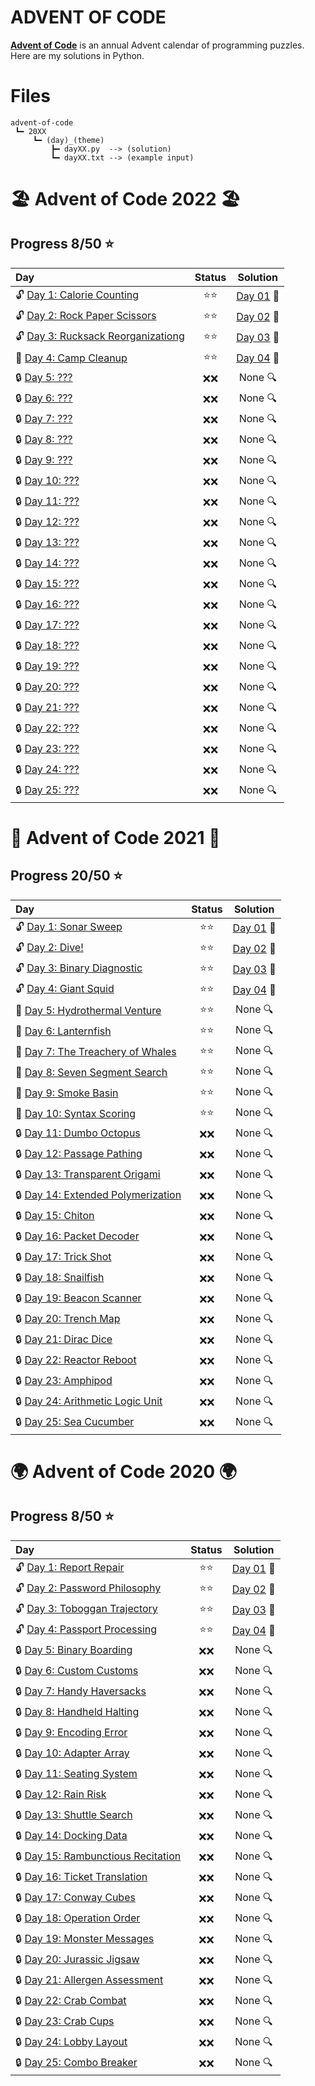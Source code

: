 # **ADVENT OF CODE**
**[Advent of Code](https://adventofcode.com/)** is an annual Advent calendar of programming puzzles. Here are my solutions in Python.
# Files
```
advent-of-code
 ┗━ 20XX
     ┗━ (day)_(theme)
         ┣━ dayXX.py  --> (solution)
         ┗━ dayXX.txt --> (example input)
```
# :beach_umbrella: Advent of Code 2022 :beach_umbrella:
## Progress 8/50 :star:
| Day | Status | Solution |
| :--- | :---: | :---: |
| :unlock: [Day 1: Calorie Counting](https://adventofcode.com/2022/day/1) | :star::star: | [Day 01](2022/01_Calorie_Counting/day01.py) :key: |
| :unlock: [Day 2: Rock Paper Scissors](https://adventofcode.com/2022/day/2) | :star::star: | [Day 02](2022/02_Rock_Paper_Scissors/day02.py) :key: |
| :unlock: [Day 3: Rucksack Reorganizationg](https://adventofcode.com/2022/day/3) | :star::star: | [Day 03](2022/03_Rucksack_Reorganization/day03.py) :key: |
| :closed_lock_with_key: [Day 4: Camp Cleanup](https://adventofcode.com/2022/day/4) | :star::star: | [Day 04](2022/04_Camp_Cleanup/day04.py) :key: |
| :lock: [Day 5: ???](https://adventofcode.com/2022/day/5) | :x::x: | None :mag: |
| :lock: [Day 6: ???](https://adventofcode.com/2022/day/6) | :x::x: | None :mag: |
| :lock: [Day 7: ???](https://adventofcode.com/2022/day/7) | :x::x: | None :mag: |
| :lock: [Day 8: ???](https://adventofcode.com/2022/day/8) | :x::x: | None :mag: |
| :lock: [Day 9: ???](https://adventofcode.com/2022/day/9) | :x::x: | None :mag: |
| :lock: [Day 10: ???](https://adventofcode.com/2022/day/10) | :x::x: | None :mag: |
| :lock: [Day 11: ???](https://adventofcode.com/2022/day/11) | :x::x: | None :mag: |
| :lock: [Day 12: ???](https://adventofcode.com/2022/day/12) | :x::x: | None :mag: |
| :lock: [Day 13: ???](https://adventofcode.com/2022/day/13) | :x::x: | None :mag: |
| :lock: [Day 14: ???](https://adventofcode.com/2022/day/14) | :x::x: | None :mag: |
| :lock: [Day 15: ???](https://adventofcode.com/2022/day/15) | :x::x: | None :mag: |
| :lock: [Day 16: ???](https://adventofcode.com/2022/day/16) | :x::x: | None :mag: |
| :lock: [Day 17: ???](https://adventofcode.com/2022/day/17) | :x::x: | None :mag: |
| :lock: [Day 18: ???](https://adventofcode.com/2022/day/18) | :x::x: | None :mag: |
| :lock: [Day 19: ???](https://adventofcode.com/2022/day/19) | :x::x: | None :mag: |
| :lock: [Day 20: ???](https://adventofcode.com/2022/day/20) | :x::x: | None :mag: |
| :lock: [Day 21: ???](https://adventofcode.com/2022/day/21) | :x::x: | None :mag: |
| :lock: [Day 22: ???](https://adventofcode.com/2022/day/22) | :x::x: | None :mag: |
| :lock: [Day 23: ???](https://adventofcode.com/2022/day/23) | :x::x: | None :mag: |
| :lock: [Day 24: ???](https://adventofcode.com/2022/day/24) | :x::x: | None :mag: |
| :lock: [Day 25: ???](https://adventofcode.com/2022/day/25) | :x::x: | None :mag: |
# :ocean: Advent of Code 2021 :ocean:
## Progress 20/50 :star:
| Day | Status | Solution |
| :--- | :---: | :---: |
| :unlock: [Day 1: Sonar Sweep](https://adventofcode.com/2021/day/1) | :star::star: | [Day 01](2021/01_Sonar_Sweep/day01.py) :key: |
| :unlock: [Day 2: Dive!](https://adventofcode.com/2021/day/2) | :star::star: | [Day 02](2021/02_Dive!/day02.py) :key: |
| :unlock: [Day 3: Binary Diagnostic](https://adventofcode.com/2021/day/3) | :star::star: | [Day 03](2021/03_Binary_Diagnostic/day03.py) :key: |
| :unlock: [Day 4: Giant Squid](https://adventofcode.com/2021/day/4) | :star::star: | [Day 04](2021/04_Giant_Squid/day04.py) :key: |
| :closed_lock_with_key: [Day 5: Hydrothermal Venture](https://adventofcode.com/2021/day/5) | :star::star: | None :mag: |
| :closed_lock_with_key: [Day 6: Lanternfish](https://adventofcode.com/2021/day/6) | :star::star: | None :mag: |
| :closed_lock_with_key: [Day 7: The Treachery of Whales](https://adventofcode.com/2021/day/7) | :star::star: | None :mag: |
| :closed_lock_with_key: [Day 8: Seven Segment Search](https://adventofcode.com/2021/day/8) | :star::star: | None :mag: |
| :closed_lock_with_key: [Day 9: Smoke Basin](https://adventofcode.com/2021/day/9) | :star::star: | None :mag: |
| :closed_lock_with_key: [Day 10: Syntax Scoring](https://adventofcode.com/2021/day/10) | :star::star: | None :mag: |
| :lock: [Day 11: Dumbo Octopus](https://adventofcode.com/2021/day/11) | :x::x: | None :mag: |
| :lock: [Day 12: Passage Pathing](https://adventofcode.com/2021/day/12) | :x::x: | None :mag: |
| :lock: [Day 13: Transparent Origami](https://adventofcode.com/2021/day/13) | :x::x: | None :mag: |
| :lock: [Day 14: Extended Polymerization](https://adventofcode.com/2021/day/14) | :x::x: | None :mag: |
| :lock: [Day 15: Chiton](https://adventofcode.com/2021/day/15) | :x::x: | None :mag: |
| :lock: [Day 16: Packet Decoder](https://adventofcode.com/2021/day/16) | :x::x: | None :mag: |
| :lock: [Day 17: Trick Shot](https://adventofcode.com/2021/day/17) | :x::x: | None :mag: |
| :lock: [Day 18: Snailfish](https://adventofcode.com/2021/day/18) | :x::x: | None :mag: |
| :lock: [Day 19: Beacon Scanner](https://adventofcode.com/2021/day/19) | :x::x: | None :mag: |
| :lock: [Day 20: Trench Map](https://adventofcode.com/2021/day/20) | :x::x: | None :mag: |
| :lock: [Day 21: Dirac Dice](https://adventofcode.com/2021/day/21) | :x::x: | None :mag: |
| :lock: [Day 22: Reactor Reboot](https://adventofcode.com/2021/day/22) | :x::x: | None :mag: |
| :lock: [Day 23: Amphipod](https://adventofcode.com/2021/day/23) | :x::x: | None :mag: |
| :lock: [Day 24: Arithmetic Logic Unit](https://adventofcode.com/2021/day/24) | :x::x: | None :mag: |
| :lock: [Day 25: Sea Cucumber](https://adventofcode.com/2021/day/25) | :x::x: | None :mag: |
# :earth_africa: Advent of Code 2020 :earth_africa:
## Progress 8/50 :star:
| Day | Status | Solution |
| :--- | :---: | :---: |
| :unlock: [Day 1: Report Repair](https://adventofcode.com/2020/day/1) | :star::star: | [Day 01](2020/01_Report_Repair/day01.py) :key: |
| :unlock: [Day 2: Password Philosophy](https://adventofcode.com/2020/day/2) | :star::star: | [Day 02](2020/02_Password_Philosophy/day02.py) :key: |
| :unlock: [Day 3: Toboggan Trajectory](https://adventofcode.com/2020/day/3) | :star::star: | [Day 03](2020/03_Toboggan_Trajectory/day03.py) :key: |
| :unlock: [Day 4: Passport Processing](https://adventofcode.com/2020/day/4) | :star::star: | [Day 04](2020/04_Passport_Processing/day04.py) :key: |
| :lock: [Day 5: Binary Boarding](https://adventofcode.com/2020/day/5) | :x::x: | None :mag: |
| :lock: [Day 6: Custom Customs](https://adventofcode.com/2020/day/6) | :x::x: | None :mag: |
| :lock: [Day 7: Handy Haversacks](https://adventofcode.com/2020/day/7) | :x::x: | None :mag: |
| :lock: [Day 8: Handheld Halting](https://adventofcode.com/2020/day/8) | :x::x: | None :mag: |
| :lock: [Day 9: Encoding Error](https://adventofcode.com/2020/day/9) | :x::x: | None :mag: |
| :lock: [Day 10: Adapter Array](https://adventofcode.com/2020/day/10) | :x::x: | None :mag: |
| :lock: [Day 11: Seating System](https://adventofcode.com/2020/day/11) | :x::x: | None :mag: |
| :lock: [Day 12: Rain Risk](https://adventofcode.com/2020/day/12) | :x::x: | None :mag: |
| :lock: [Day 13: Shuttle Search](https://adventofcode.com/2020/day/13) | :x::x: | None :mag: |
| :lock: [Day 14: Docking Data](https://adventofcode.com/2020/day/14) | :x::x: | None :mag: |
| :lock: [Day 15: Rambunctious Recitation](https://adventofcode.com/2020/day/15) | :x::x: | None :mag: |
| :lock: [Day 16: Ticket Translation](https://adventofcode.com/2020/day/16) | :x::x: | None :mag: |
| :lock: [Day 17: Conway Cubes](https://adventofcode.com/2020/day/17) | :x::x: | None :mag: |
| :lock: [Day 18: Operation Order](https://adventofcode.com/2020/day/18) | :x::x: | None :mag: |
| :lock: [Day 19: Monster Messages](https://adventofcode.com/2020/day/19) | :x::x: | None :mag: |
| :lock: [Day 20: Jurassic Jigsaw](https://adventofcode.com/2020/day/20) | :x::x: | None :mag: |
| :lock: [Day 21: Allergen Assessment](https://adventofcode.com/2020/day/21) | :x::x: | None :mag: |
| :lock: [Day 22: Crab Combat](https://adventofcode.com/2020/day/22) | :x::x: | None :mag: |
| :lock: [Day 23: Crab Cups](https://adventofcode.com/2020/day/23) | :x::x: | None :mag: |
| :lock: [Day 24: Lobby Layout](https://adventofcode.com/2020/day/24) | :x::x: | None :mag: |
| :lock: [Day 25: Combo Breaker](https://adventofcode.com/2020/day/25) | :x::x: | None :mag: |